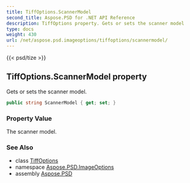 ```yaml
---
title: TiffOptions.ScannerModel
second_title: Aspose.PSD for .NET API Reference
description: TiffOptions property. Gets or sets the scanner model
type: docs
weight: 430
url: /net/aspose.psd.imageoptions/tiffoptions/scannermodel/
---
```

{{< psd/tize >}}
## TiffOptions.ScannerModel property

Gets or sets the scanner model.

```csharp
public string ScannerModel { get; set; }
```

### Property Value

The scanner model.

### See Also

* class [TiffOptions](../)
* namespace [Aspose.PSD.ImageOptions](../../../aspose.psd.imageoptions/)
* assembly [Aspose.PSD](../../../)


